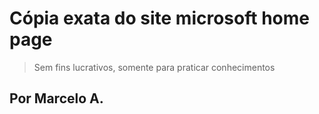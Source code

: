 # Cópia exata do site microsoft home page

> Sem fins lucrativos, somente para praticar conhecimentos

## Por Marcelo A.